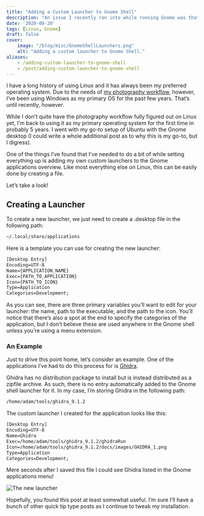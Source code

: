 ```yaml
---
title: "Adding a Custom Launcher to Gnome Shell"
description: "An issue I recently ran into while running Gnome was that I needed to add a custom launcher to the Gnome Shell. This is how you do it."
date: '2020-08-20'
tags: [Linux, Gnome]
draft: false
cover: 
    image: "/blog/misc/GnomeShellLaunchers.png"
    alt: "Adding a custom launcher to Gnome Shell."
aliases:
    - /adding-custom-launcher-to-gnome-shell
    - /post/adding-custom-launcher-to-gnome-shell
---
```


I have a long history of using Linux and it has always been my preferred operating system. Due to the needs of [my photography workflow](https://serialphotog.com), however, I’ve been using Windows as my primary OS for the past few years. That’s until recently, however.

While I don’t quite have the photography workflow fully figured out on Linux yet, I’m back to using it as my primary operating system for the first time in probably 5 years. I went with my go-to setup of Ubuntu with the Gnome desktop (I could write a whole additional post as to why this is my go-to, but I digress).

One of the things I’ve found that I’ve needed to do a bit of while setting everything up is adding my own custom launchers to the Gnome applications overview. Like most everything else on Linux, this can be easily done by creating a file.

Let’s take a look!

## Creating a Launcher

To create a new launcher, we just need to create a .desktop file in the following path:

```sh
~/.local/share/applications
```

Here is a template you can use for creating the new launcher:

```txt
[Desktop Entry]
Encoding=UTF-8
Name={APPLICATION_NAME}
Exec={PATH_TO_APPLICATION}
Icon={PATH_TO_ICON}
Type=Application
Categories=Development;
```

As you can see, there are three primary variables you’ll want to edit for your launcher: the name, path to the executable, and the path to the icon. You’ll notice that there’s also a spot at the end to specify the categories of the application, but I don’t believe these are used anywhere in the Gnome shell unless you’re using a menu extension.

### An Example

Just to drive this point home, let’s consider an example. One of the applications I’ve had to do this process for is [Ghidra](https://ghidra-sre.org/).

Ghidra has no distribution package to install but is instead distributed as a zipfile archive. As such, there is no entry automatically added to the Gnome shell launcher for it. In my case, I’m storing Ghidra in the following path:

```sh
/home/adam/tools/ghidra_9.1.2
```

The custom launcher I created for the application looks like this:

```txt
[Desktop Entry]
Encoding=UTF-8
Name=Ghidra
Exec=/home/adam/tools/ghidra_9.1.2/ghidraRun
Icon=/home/adam/tools/ghidra_9.1.2/docs/images/GHIDRA_1.png
Type=Application
Categories=Development;
```

Mere seconds after I saved this file I could see Ghidra listed in the Gnome applications menu!

![The new launcher](/blog/misc/GnomeShellLaunchers.png#center)

Hopefully, you found this post at least somewhat useful. I’m sure I’ll have a bunch of other quick tip type posts as I continue to tweak my installation.